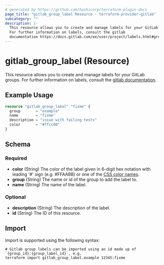 ```yaml
---
# generated by https://github.com/hashicorp/terraform-plugin-docs
page_title: "gitlab_group_label Resource - terraform-provider-gitlab"
subcategory: ""
description: |-
  This resource allows you to create and manage labels for your GitLab groups.
  For further information on labels, consult the gitlab
  documentation https://docs.gitlab.com/ee/user/project/labels.html#group-labels.
---
```


# gitlab_group_label (Resource)

This resource allows you to create and manage labels for your GitLab groups.
For further information on labels, consult the [gitlab
documentation](https://docs.gitlab.com/ee/user/project/labels.html#group-labels).

## Example Usage

```terraform
resource "gitlab_group_label" "fixme" {
  group       = "example"
  name        = "fixme"
  description = "issue with failing tests"
  color       = "#ffcc00"
}
```

<!-- schema generated by tfplugindocs -->
## Schema

### Required

- **color** (String) The color of the label given in 6-digit hex notation with leading '#' sign (e.g. #FFAABB) or one of the [CSS color names](https://developer.mozilla.org/en-US/docs/Web/CSS/color_value#Color_keywords).
- **group** (String) The name or id of the group to add the label to.
- **name** (String) The name of the label.

### Optional

- **description** (String) The description of the label.
- **id** (String) The ID of this resource.

## Import

Import is supported using the following syntax:

```shell
# Gitlab group labels can be imported using an id made up of `{group_id}:{group_label_id}`, e.g.
terraform import gitlab_group_label.example 12345:fixme
```
